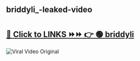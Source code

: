 
 ## briddyli_-leaked-video 

# <h2><a href="https://clipsfans.com/briddyli_&ref=git">🔗 Click to LINKS ⏩⏩ 👉 🟢 briddyli  </a></h2>

<a href="https://clipsfans.com/briddyli_&ref=git" rel="nofollow" data-target="animated-image.originalLink"><img src="https://i.ibb.co.com/xMMVF88/686577567.gif" alt="Viral Video Original" style="max-width: 100%; display: inline-block;" data-target="animated-image.originalImage"></a>
